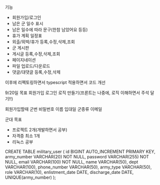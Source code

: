 기능
 - 회원가입/로그인
 - 남은 군 일수 표시
  - 남은 일수에 따라 문구(한참 남았어요 등등)
 - 휴가 계획 일정표
  - 외출/외박/휴가 등록,수정,삭제,조회
 - 군 게시판
  - 게시글 등록,수정,삭제,조회
  - 페이지네이션
  - 파일 업로드/다운로드
  - 댓글/대댓글 등록,수정,삭제

  이후에 리펙토링하면서 typescript 적용하면서 코드 개선

9/20일 목표
회원가입 로그인 로직 만들기(프론트는 나중에, 로직 이해하면서 주석 달기!!)

회원가입할때
군번 비밀번호 이름 입대일 군종류 이메일


군대 목표
 - 프로젝트 2개(개발하면서 공부)
 - 자격증 최소 1개
 - 리눅스 공부


 CREATE TABLE military_user (
    id BIGINT AUTO_INCREMENT PRIMARY KEY,
    army_number VARCHAR(20) NOT NULL,
    password VARCHAR(255) NOT NULL,
    email VARCHAR(100) NOT NULL,
    name VARCHAR(50),
    dept VARCHAR(100),
    phone_number VARCHAR(50),
    army_type VARCHAR(50),
    role VARCHAR(10),
    enlistment_date DATE,
    discharge_date DATE,
    UNIQUE(army_number)
);

